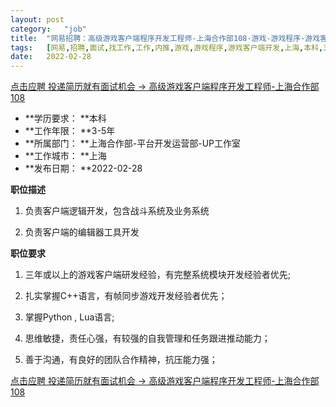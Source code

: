 ```yaml
---
layout:	post
category:	"job"
title:	"网易招聘：高级游戏客户端程序开发工程师-上海合作部108-游戏-游戏程序-游戏客户端开发-上海本科3-5年"
tags:	[网易,招聘,面试,找工作,工作,内推,游戏,游戏程序,游戏客户端开发,上海,本科,3-5年]
date:	2022-02-28
---
```


[点击应聘 投递简历就有面试机会 ->  高级游戏客户端程序开发工程师-上海合作部108](http://mobile.bole.netease.com/bole/boleDetail?id=37237&employeeId=346f03c3cda5f04c&key=all)



- **学历要求： **本科
- **工作年限： **3-5年
- **所属部门： **上海合作部-平台开发运营部-UP工作室
- **工作城市： **上海
- **发布日期： **2022-02-28



**职位描述**

1. 负责客户端逻辑开发，包含战斗系统及业务系统

2. 负责客户端的编辑器工具开发







**职位要求**

1. 三年或以上的游戏客户端研发经验，有完整系统模块开发经验者优先;

2. 扎实掌握C++语言，有帧同步游戏开发经验者优先；

3. 掌握Python , Lua语言;

4. 思维敏捷，责任心强，有较强的自我管理和任务跟进推动能力；

4. 善于沟通，有良好的团队合作精神，抗压能力强；



[点击应聘 投递简历就有面试机会 ->  高级游戏客户端程序开发工程师-上海合作部108](http://mobile.bole.netease.com/bole/boleDetail?id=37237&employeeId=346f03c3cda5f04c&key=all)